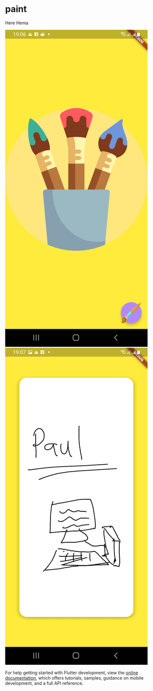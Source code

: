 # paint

Here Hema

![Screenshot1](https://github.com/NonymousMorlock/images/blob/main/Screenshot_20220715-190620.jpg)
![Screenshot2](https://github.com/NonymousMorlock/images/blob/main/Screenshot_20220715-190745.jpg)

For help getting started with Flutter development, view the
[online documentation](https://docs.flutter.dev/), which offers tutorials,
samples, guidance on mobile development, and a full API reference.
